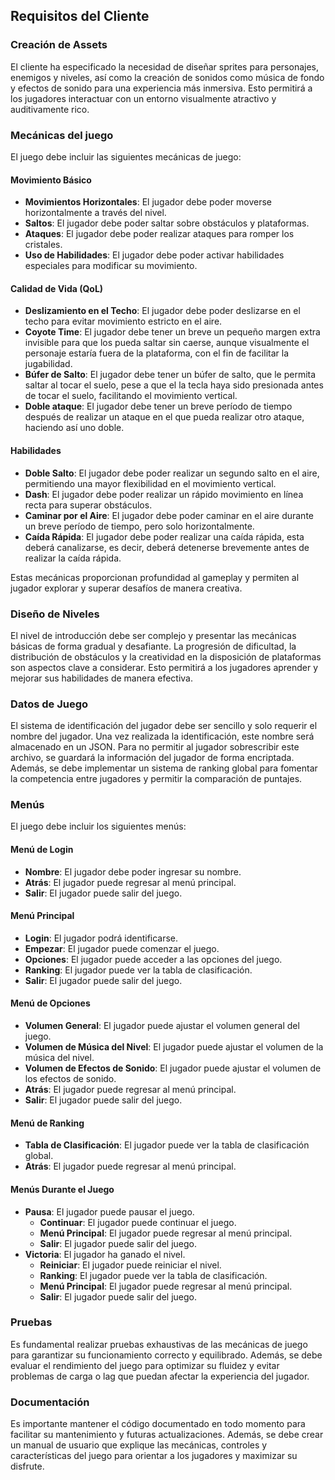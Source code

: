 ## Requisitos del Cliente

### Creación de Assets
El cliente ha especificado la necesidad de diseñar sprites para personajes, enemigos y niveles, así como la creación de sonidos como música de fondo y efectos de sonido para una experiencia más inmersiva. Esto permitirá a los jugadores interactuar con un entorno visualmente atractivo y auditivamente rico.

### Mecánicas del juego
El juego debe incluir las siguientes mecánicas de juego:

#### Movimiento Básico
- **Movimientos Horizontales**: El jugador debe poder moverse horizontalmente a través del nivel.
- **Saltos**: El jugador debe poder saltar sobre obstáculos y plataformas.
- **Ataques**: El jugador debe poder realizar ataques para romper los cristales.
- **Uso de Habilidades**: El jugador debe poder activar habilidades especiales para modificar su movimiento.

#### Calidad de Vida (QoL)
- **Deslizamiento en el Techo**: El jugador debe poder deslizarse en el techo para evitar movimiento estricto en el aire.
- **Coyote Time**: El jugador debe tener un breve un pequeño margen extra invisible para que los pueda saltar sin caerse, aunque visualmente el personaje estaría fuera de la plataforma, con el fin de facilitar la jugabilidad.
- **Búfer de Salto**: El jugador debe tener un búfer de salto, que le permita saltar al tocar el suelo, pese a que el la tecla haya sido presionada antes de tocar el suelo, facilitando el movimiento vertical.
- **Doble ataque**: El jugador debe tener un breve período de tiempo después de realizar un ataque en el que pueda realizar otro ataque, haciendo así uno doble.

#### Habilidades
- **Doble Salto**: El jugador debe poder realizar un segundo salto en el aire, permitiendo una mayor flexibilidad en el movimiento vertical.
- **Dash**: El jugador debe poder realizar un rápido movimiento en línea recta para superar obstáculos.
- **Caminar por el Aire**: El jugador debe poder caminar en el aire durante un breve período de tiempo, pero solo horizontalmente.
- **Caída Rápida**: El jugador debe poder realizar una caída rápida, esta deberá canalizarse, es decir, deberá detenerse brevemente antes de realizar la caída rápida.

Estas mecánicas proporcionan profundidad al gameplay y permiten al jugador explorar y superar desafíos de manera creativa.

### Diseño de Niveles
El nivel de introducción debe ser complejo y presentar las mecánicas básicas de forma gradual y desafiante. La progresión de dificultad, la distribución de obstáculos y la creatividad en la disposición de plataformas son aspectos clave a considerar. Esto permitirá a los jugadores aprender y mejorar sus habilidades de manera efectiva.

### Datos de Juego
El sistema de identificación del jugador debe ser sencillo y solo requerir el nombre del jugador. Una vez realizada la identificación, este nombre será almacenado en un JSON. Para no permitir al jugador sobrescribir este archivo, se guardará la información del jugador de forma encriptada. Además, se debe implementar un sistema de ranking global para fomentar la competencia entre jugadores y permitir la comparación de puntajes.

### Menús
El juego debe incluir los siguientes menús:

#### Menú de Login
- **Nombre**: El jugador debe poder ingresar su nombre.
- **Atrás**: El jugador puede regresar al menú principal.
- **Salir**: El jugador puede salir del juego.

#### Menú Principal
- **Login**: El jugador podrá identificarse.
- **Empezar**: El jugador puede comenzar el juego.
- **Opciones**: El jugador puede acceder a las opciones del juego.
- **Ranking**: El jugador puede ver la tabla de clasificación.
- **Salir**: El jugador puede salir del juego.

#### Menú de Opciones
- **Volumen General**: El jugador puede ajustar el volumen general del juego.
- **Volumen de Música del Nivel**: El jugador puede ajustar el volumen de la música del nivel.
- **Volumen de Efectos de Sonido**: El jugador puede ajustar el volumen de los efectos de sonido.
- **Atrás**: El jugador puede regresar al menú principal.
- **Salir**: El jugador puede salir del juego.

#### Menú de Ranking
- **Tabla de Clasificación**: El jugador puede ver la tabla de clasificación global.
- **Atrás**: El jugador puede regresar al menú principal.

#### Menús Durante el Juego
- **Pausa**: El jugador puede pausar el juego.
  - **Continuar**: El jugador puede continuar el juego.
  - **Menú Principal**: El jugador puede regresar al menú principal.
  - **Salir**: El jugador puede salir del juego.
- **Victoria**: El jugador ha ganado el nivel.
  - **Reiniciar**: El jugador puede reiniciar el nivel.
  - **Ranking**: El jugador puede ver la tabla de clasificación.
  - **Menú Principal**: El jugador puede regresar al menú principal.
  - **Salir**: El jugador puede salir del juego.

### Pruebas
Es fundamental realizar pruebas exhaustivas de las mecánicas de juego para garantizar su funcionamiento correcto y equilibrado. Además, se debe evaluar el rendimiento del juego para optimizar su fluidez y evitar problemas de carga o lag que puedan afectar la experiencia del jugador.

### Documentación
Es importante mantener el código documentado en todo momento para facilitar su mantenimiento y futuras actualizaciones. Además, se debe crear un manual de usuario que explique las mecánicas, controles y características del juego para orientar a los jugadores y maximizar su disfrute.